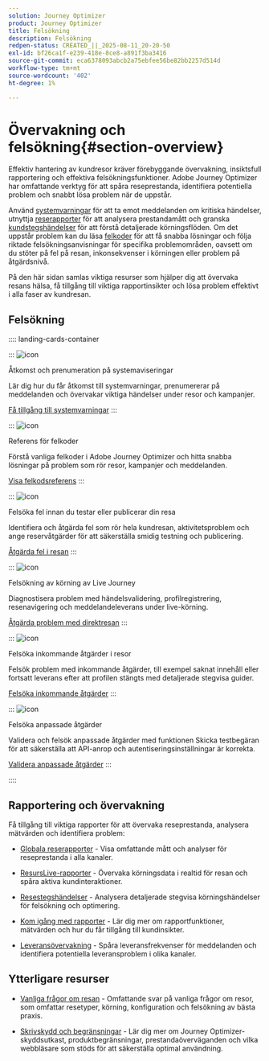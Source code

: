 ```yaml
---
solution: Journey Optimizer
product: Journey Optimizer
title: Felsökning
description: Felsökning
redpen-status: CREATED_||_2025-08-11_20-20-50
exl-id: bf26ca1f-e239-418e-8ce8-a891f3ba3416
source-git-commit: eca6378093abcb2a75ebfee56be82bb2257d514d
workflow-type: tm+mt
source-wordcount: '402'
ht-degree: 1%

---
```


# Övervakning och felsökning{#section-overview}

Effektiv hantering av kundresor kräver förebyggande övervakning, insiktsfull rapportering och effektiva felsökningsfunktioner. Adobe Journey Optimizer har omfattande verktyg för att spåra reseprestanda, identifiera potentiella problem och snabbt lösa problem när de uppstår.

Använd [systemvarningar](../using/reports/alerts.md) för att ta emot meddelanden om kritiska händelser, utnyttja [reserapporter](../using/reports/journey-global-report-cja.md) för att analysera prestandamått och granska [kundstegshändelser](../using/reports/journey-step-events-overview.md) för att förstå detaljerade körningsflöden. Om det uppstår problem kan du läsa [felkoder](../using/building-journeys/error-codes-reference.md) för att få snabba lösningar och följa riktade felsökningsanvisningar för specifika problemområden, oavsett om du stöter på fel på resan, inkonsekvenser i körningen eller problem på åtgärdsnivå.

På den här sidan samlas viktiga resurser som hjälper dig att övervaka resans hälsa, få tillgång till viktiga rapportinsikter och lösa problem effektivt i alla faser av kundresan.

## Felsökning

:::: landing-cards-container

:::
![icon](https://cdn.experienceleague.adobe.com/icons/bell.svg?lang=sv-SE)

Åtkomst och prenumeration på systemaviseringar

Lär dig hur du får åtkomst till systemvarningar, prenumererar på meddelanden och övervakar viktiga händelser under resor och kampanjer.

[Få tillgång till systemvarningar](../using/reports/alerts.md)
:::

:::
![icon](https://cdn.experienceleague.adobe.com/icons/book.svg?lang=sv-SE)

Referens för felkoder

Förstå vanliga felkoder i Adobe Journey Optimizer och hitta snabba lösningar på problem som rör resor, kampanjer och meddelanden.

[Visa felkodsreferens](../using/building-journeys/error-codes-reference.md)
:::

:::
![icon](https://cdn.experienceleague.adobe.com/icons/list-check.svg?lang=sv-SE)

Felsöka fel innan du testar eller publicerar din resa

Identifiera och åtgärda fel som rör hela kundresan, aktivitetsproblem och ange reservåtgärder för att säkerställa smidig testning och publicering.

[Åtgärda fel i resan](../using/building-journeys/troubleshooting.md)
:::

:::
![icon](https://cdn.experienceleague.adobe.com/icons/code-branch.svg?lang=sv-SE)

Felsökning av körning av Live Journey

Diagnostisera problem med händelsvalidering, profilregistrering, resenavigering och meddelandeleverans under live-körning.

[Åtgärda problem med direktresan](../using/building-journeys/troubleshooting-execution.md)
:::

:::
![icon](https://cdn.experienceleague.adobe.com/icons/puzzle-piece.svg?lang=sv-SE)

Felsöka inkommande åtgärder i resor

Felsök problem med inkommande åtgärder, till exempel saknat innehåll eller fortsatt leverans efter att profilen stängts med detaljerade stegvisa guider.

[Felsöka inkommande åtgärder](../using/building-journeys/troubleshooting-inbound.md)
:::

:::
![icon](https://cdn.experienceleague.adobe.com/icons/gear.svg?lang=sv-SE)

Felsöka anpassade åtgärder

Validera och felsök anpassade åtgärder med funktionen Skicka testbegäran för att säkerställa att API-anrop och autentiseringsinställningar är korrekta.

[Validera anpassade åtgärder](../using/action/troubleshoot-custom-action.md)
:::

::::

## Rapportering och övervakning

Få tillgång till viktiga rapporter för att övervaka reseprestanda, analysera mätvärden och identifiera problem:

* [Globala reserapporter](../using/reports/journey-global-report-cja.md) - Visa omfattande mått och analyser för reseprestanda i alla kanaler.

* [ResursLive-rapporter](../using/reports/journey-live-report.md) - Övervaka körningsdata i realtid för resan och spåra aktiva kundinteraktioner.

* [Resestegshändelser](../using/reports/journey-step-events-overview.md) - Analysera detaljerade stegvisa körningshändelser för felsökning och optimering.

* [Kom igång med rapporter](../using/reports/report-gs-cja.md) - Lär dig mer om rapportfunktioner, mätvärden och hur du får tillgång till kundinsikter.

* [Leveransövervakning](../using/reports/deliverability.md) - Spåra leveransfrekvenser för meddelanden och identifiera potentiella leveransproblem i olika kanaler.

## Ytterligare resurser

* [Vanliga frågor om resan](../using/building-journeys/journey-faq.md) - Omfattande svar på vanliga frågor om resor, som omfattar resetyper, körning, konfiguration och felsökning av bästa praxis.

* [Skrivskydd och begränsningar](../using/start/guardrails.md) - Lär dig mer om Journey Optimizer-skyddsutkast, produktbegränsningar, prestandaöverväganden och vilka webbläsare som stöds för att säkerställa optimal användning.
